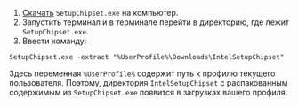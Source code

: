 1. [Скачать](https://www.intel.com/content/www/us/en/download/19347) `SetupChipset.exe` на компьютер.
2. Запустить терминал и в терминале перейти в директорию, где лежит `SetupChipset.exe`.
3. Ввести команду:

```batch
SetupChipset.exe -extract "%UserProfile%\Downloads\IntelSetupChipset"
```

Здесь переменная `%UserProfile%` содержит путь к профилю текущего пользователя. Поэтому, директория `IntelSetupChipset` с распакованным содержимым из `SetupChipset.exe` появится в загрузках вашего профиля.
